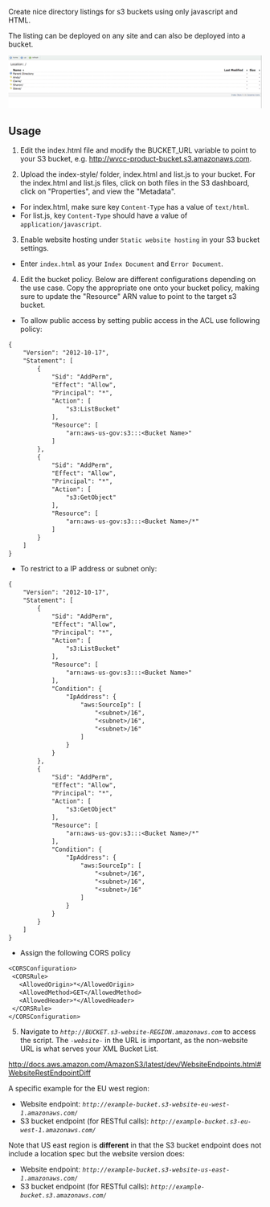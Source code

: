 Create nice directory listings for s3 buckets using only javascript and HTML.

The listing can be deployed on any site and can also be deployed into a bucket.

![Screenshot](screenshot.png)

## Usage

1. Edit the index.html file and modify the BUCKET_URL variable to point to your S3 bucket, e.g. http://wvcc-product-bucket.s3.amazonaws.com.

2. Upload the index-style/ folder, index.html and list.js to your bucket. For the index.html and list.js files, click on both files in the S3 dashboard, click on "Properties", and view the "Metadata".
  - For index.html, make sure key `Content-Type` has a value of `text/html`.
  - For list.js, key `Content-Type` should have a value of `application/javascript`.

3. Enable website hosting under `Static website hosting` in your S3 bucket settings.
  - Enter `index.html` as your `Index Document` and `Error Document`.

4. Edit the bucket policy. Below are different configurations depending on the use case. Copy the appropriate one onto your bucket policy, making sure to update the "Resource" ARN value to point to the target s3 bucket.

  - To allow public access by setting public access in the ACL use following policy:

```
{
    "Version": "2012-10-17",
    "Statement": [
        {
            "Sid": "AddPerm",
            "Effect": "Allow",
            "Principal": "*",
            "Action": [
                "s3:ListBucket"
            ],
            "Resource": [
                "arn:aws-us-gov:s3:::<Bucket Name>"
            ]
        },
        {
            "Sid": "AddPerm",
            "Effect": "Allow",
            "Principal": "*",
            "Action": [
                "s3:GetObject"
            ],
            "Resource": [
                "arn:aws-us-gov:s3:::<Bucket Name>/*"
            ]
        }
    ]
}
```


  

  - To restrict to a IP address or subnet only:
  
```
{
    "Version": "2012-10-17",
    "Statement": [
        {
            "Sid": "AddPerm",
            "Effect": "Allow",
            "Principal": "*",
            "Action": [
                "s3:ListBucket"
            ],
            "Resource": [
                "arn:aws-us-gov:s3:::<Bucket Name>"
            ],
            "Condition": {
                "IpAddress": {
                    "aws:SourceIp": [
                        "<subnet>/16",
                        "<subnet>/16",
                        "<subnet>/16"
                    ]
                }
            }
        },
        {
            "Sid": "AddPerm",
            "Effect": "Allow",
            "Principal": "*",
            "Action": [
                "s3:GetObject"
            ],
            "Resource": [
                "arn:aws-us-gov:s3:::<Bucket Name>/*"
            ],
            "Condition": {
                "IpAddress": {
                    "aws:SourceIp": [
                        "<subnet>/16",
                        "<subnet>/16",
                        "<subnet>/16"
                    ]
                }
            }
        }
    ]
}
```
 
 
 - Assign the following CORS policy

```
<CORSConfiguration>
 <CORSRule>
   <AllowedOrigin>*</AllowedOrigin>
   <AllowedMethod>GET</AllowedMethod>
   <AllowedHeader>*</AllowedHeader>
 </CORSRule>
</CORSConfiguration>
```
  
5. Navigate to _`http://BUCKET.s3-website-REGION.amazonaws.com`_ to access the script. The _`-website-`_ in the URL is important, as the non-website URL is what serves your XML Bucket List.

  <http://docs.aws.amazon.com/AmazonS3/latest/dev/WebsiteEndpoints.html#WebsiteRestEndpointDiff>

  A specific example for the EU west region:
  - Website endpoint: _`http://example-bucket.s3-website-eu-west-1.amazonaws.com/`_
  - S3 bucket endpoint (for RESTful calls): _`http://example-bucket.s3-eu-west-1.amazonaws.com/`_

  Note that US east region is **different** in that the S3 bucket endpoint does not include a location spec but the website version does:
  - Website endpoint: _`http://example-bucket.s3-website-us-east-1.amazonaws.com/`_
  - S3 bucket endpoint (for RESTful calls): _`http://example-bucket.s3.amazonaws.com/`_

